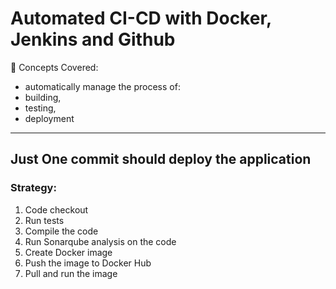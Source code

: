 # Automated CI-CD with Docker, Jenkins and Github

🧠 Concepts Covered:
- automatically manage the process of:
 - building,
 - testing,
 - deployment

--- 

## Just One commit should deploy the application

### Strategy: 

1. Code checkout
2. Run tests
3. Compile the code
4. Run Sonarqube analysis on the code
5. Create Docker image
6. Push the image to Docker Hub
7. Pull and run the image
















